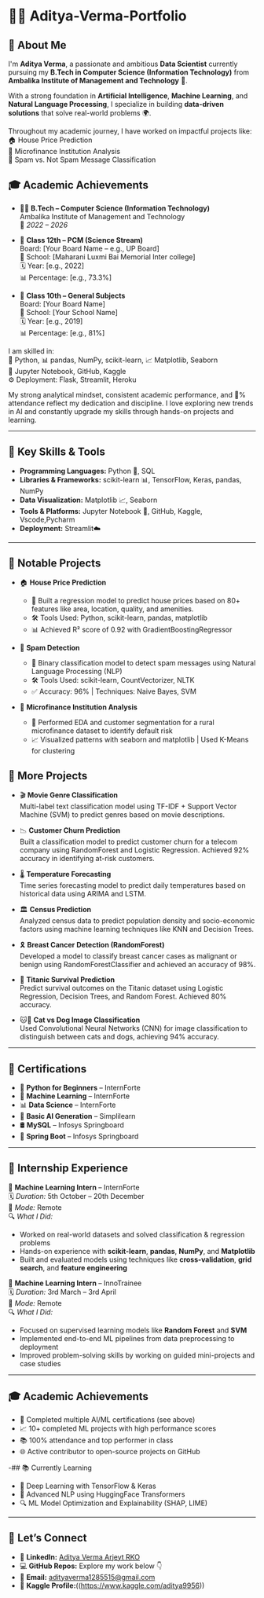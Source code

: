 # 👨‍💻 Aditya-Verma-Portfolio

## 🔹 About Me  
I'm **Aditya Verma**, a passionate and ambitious **Data Scientist** currently pursuing my **B.Tech in Computer Science (Information Technology)** from **Ambalika Institute of Management and Technology** 🏫.

With a strong foundation in **Artificial Intelligence**, **Machine Learning**, and **Natural Language Processing**, I specialize in building **data-driven solutions** that solve real-world problems 🌍.

Throughout my academic journey, I have worked on impactful projects like:  
🏠 House Price Prediction  
💸 Microfinance Institution Analysis  
📩 Spam vs. Not Spam Message Classification  

## 🎓 Academic Achievements
- 👨‍🎓 **B.Tech – Computer Science (Information Technology)**  
  Ambalika Institute of Management and Technology  
  📅 *2022 – 2026*

- 🏫 **Class 12th – PCM (Science Stream)**  
  Board: [Your Board Name – e.g., UP Board]  
  🏢 School: [Maharani Luxmi Bai Memorial Inter college]  
  🗓️ Year: [e.g., 2022]  
  📊 Percentage: [e.g., 73.3%]

- 🏫 **Class 10th – General Subjects**  
  Board: [Your Board Name]  
  🏢 School: [Your School Name]  
  🗓️ Year: [e.g., 2019]  
  📊 Percentage: [e.g., 81%]

I am skilled in:  
🐍 Python, 📊 pandas, NumPy, scikit-learn, 📈 Matplotlib, Seaborn  
🧰 Jupyter Notebook, GitHub, Kaggle  
⚙️ Deployment: Flask, Streamlit, Heroku  

My strong analytical mindset, consistent academic performance, and 💯% attendance reflect my dedication and discipline. I love exploring new trends in AI and constantly upgrade my skills through hands-on projects and learning.

---

## 💼 Key Skills & Tools

- **Programming Languages:** Python 🐍, SQL  
- **Libraries & Frameworks:** scikit-learn 📊, TensorFlow, Keras, pandas, NumPy  
- **Data Visualization:** Matplotlib 📈, Seaborn
- **Tools & Platforms:** Jupyter Notebook 📓, GitHub, Kaggle, Vscode,Pycharm  
- **Deployment:**  Streamlit☁️  

---

## 🔧 Notable Projects

- 🏠 **House Price Prediction**
  - 📌 Built a regression model to predict house prices based on 80+ features like area, location, quality, and amenities.
  - 🛠️ Tools Used: Python, scikit-learn, pandas, matplotlib
  - 📊 Achieved R² score of 0.92 with GradientBoostingRegressor

- 📧 **Spam Detection**
  - 📌 Binary classification model to detect spam messages using Natural Language Processing (NLP)
  - 🛠️ Tools Used: scikit-learn, CountVectorizer, NLTK
  - ✅ Accuracy: 96% | Techniques: Naive Bayes, SVM

- 💸 **Microfinance Institution Analysis**
  - 📌 Performed EDA and customer segmentation for a rural microfinance dataset to identify default risk
  - 📈 Visualized patterns with seaborn and matplotlib | Used K-Means for clustering

 ## 📁 More Projects

- 🎬 **Movie Genre Classification**  
  Multi-label text classification model using TF-IDF + Support Vector Machine (SVM) to predict genres based on movie descriptions.

- 📉 **Customer Churn Prediction**  
  Built a classification model to predict customer churn for a telecom company using RandomForest and Logistic Regression. Achieved 92% accuracy in identifying at-risk customers.

- 🌡️ **Temperature Forecasting**  
  Time series forecasting model to predict daily temperatures based on historical data using ARIMA and LSTM.

- 🏛️ **Census Prediction**  
  Analyzed census data to predict population density and socio-economic factors using machine learning techniques like KNN and Decision Trees.

- 🎗️ **Breast Cancer Detection (RandomForest)**  
  Developed a model to classify breast cancer cases as malignant or benign using RandomForestClassifier and achieved an accuracy of 98%.

- 🚢 **Titanic Survival Prediction**  
  Predict survival outcomes on the Titanic dataset using Logistic Regression, Decision Trees, and Random Forest. Achieved 80% accuracy.

- 🐱🐶 **Cat vs Dog Image Classification**  
  Used Convolutional Neural Networks (CNN) for image classification to distinguish between cats and dogs, achieving 94% accuracy.

---

## 📜 Certifications

- 🐍 **Python for Beginners** – InternForte  
- 🤖 **Machine Learning** – InternForte  
- 📊 **Data Science** – InternForte  
- 🧠 **Basic AI Generation** – Simplilearn  
- 🛢️ **MySQL** – Infosys Springboard  
- 🌱 **Spring Boot** – Infosys Springboard

- ---

## 💼 Internship Experience

  🧠 **Machine Learning Intern** – InternForte  
  🗓️ *Duration:* 5th October – 20th December  
  📍 *Mode:* Remote  
  🔍 *What I Did:*  
  - Worked on real-world datasets and solved classification & regression problems  
  - Hands-on experience with **scikit-learn**, **pandas**, **NumPy**, and **Matplotlib**  
  - Built and evaluated models using techniques like **cross-validation**, **grid search**, and **feature engineering**

 🤖 **Machine Learning Intern** – InnoTrainee  
 🗓️ *Duration:* 3rd March – 3rd April  
 📍 *Mode:* Remote  
🔍 *What I Did:*  
  - Focused on supervised learning models like **Random Forest** and **SVM**  
  - Implemented end-to-end ML pipelines from data preprocessing to deployment  
  - Improved problem-solving skills by working on guided mini-projects and case studies


---

## 🎓 Academic Achievements

- 🏅 Completed multiple AI/ML certifications (see above)
- 📈 10+ completed ML projects with high performance scores  
- 📚 100% attendance and top performer in class  
- 🌐 Active contributor to open-source projects on GitHub

-## 📚 Currently Learning

- 🧠 Deep Learning with TensorFlow & Keras  
- 🤖 Advanced NLP using HuggingFace Transformers  
- 🔍 ML Model Optimization and Explainability (SHAP, LIME)  

---

## 📩 Let’s Connect

- 🔗 **LinkedIn:** [Aditya Verma Arjeyt RKO](https://linkedin.com/in/aditya-verma-89070724a)  
- 💻 **GitHub Repos:** Explore my work below 👇  
- 📧 **Email:** adityaverma1285515@gmail.com
- 🔗 **Kaggle Profile:**((https://www.kaggle.com/aditya9956))
